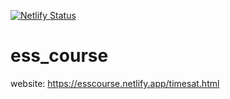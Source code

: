 [![Netlify Status](https://api.netlify.com/api/v1/badges/ae7e583b-1c79-4091-aa3a-c70aa1ba024c/deploy-status)](https://app.netlify.com/sites/esscourse/deploys)
# ess_course
website: https://esscourse.netlify.app/timesat.html
